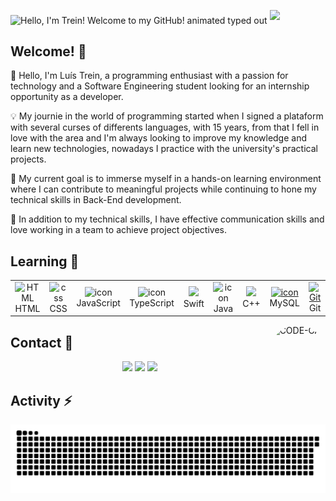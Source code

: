 
<img src="https://readme-typing-svg.demolab.com?font=Operator+Mono&size=37&duration=2800&pause=2000&color=FAFAFA&center=true&vCenter=true&width=1150&height=50&lines=Hello%2C+my+name+is+LuísTrein!+Welcome+to+my+Profile!" align="middle" alt="Hello, I'm Trein! Welcome to my GitHub! animated typed out"> <img  src="assests/borderseperator.gif">
<h2> Welcome! 👋 </h2>
<p> </p>

👋 Hello, I'm Luís Trein, a programming enthusiast with a passion for technology and a Software Engineering student looking for an internship opportunity as a developer.

💡 My journie in the world of programming started when I signed a plataform with several curses of differents languages, with 15 years, from that I fell in love with the area and I'm always looking to improve my knowledge and learn new technologies, nowadays I practice with the university's practical projects.

🎯 My current goal is to immerse myself in a hands-on learning environment where I can contribute to meaningful projects while continuing to hone my technical skills in Back-End development.

🌱 In addition to my technical skills, I have effective communication skills and love working in a team to achieve project objectives.

<h2> Learning 📖</h2>

  <table align="center">
  <tr>
    </td>
     <td align="center"  width="96">
        <img src="https://skillicons.dev/icons?i=html" width="48" height="48" alt="HTML" />
      <br>HTML
    </td>
    <td align="center" width="96">
        <img src="https://skillicons.dev/icons?i=css" width="48" height="48" alt="css" />
      <br>CSS
    </td>
    <td align="center" width="96">
        <img src="https://techstack-generator.vercel.app/js-icon.svg" alt="icon" width="65" height="65" />
      <br>JavaScript
    </td>
     <td align="center"  width="96">
        <img src="https://techstack-generator.vercel.app/ts-icon.svg" alt="icon" width="72" height="72" />
      <br>TypeScript
    </td>
    <td align="center" width="93">
      <a href="#macropower-tech">
        <img src="https://cdn.jsdelivr.net/gh/devicons/devicon/icons/swift/swift-original.svg" />
          </a>
      <br>Swift
    </td>
     <td align="center" width="96">
        <img src="https://techstack-generator.vercel.app/java-icon.svg" alt="icon" width="65" height="65" />
      <br>Java
    </td>   
    <td align="center" width="96">
        <img src="https://cdn.jsdelivr.net/gh/devicons/devicon/icons/cplusplus/cplusplus-original.svg" /> 
      <br>C++
    </td> 
    <td align="center" width="96">
      <a href="#macropower-tech">
        <img src="https://techstack-generator.vercel.app/mysql-icon.svg" alt="icon" width="65" height="65" />
      </a>
      <br>MySQL
    </td>
    <td align="center" width="96">
      <a href="#git" >
        <img src="https://techstack-generator.vercel.app/github-icon.svg" width="70" height="70" alt="Git" />
      </a>
      <br>Git
    </td>
   </tr>
</table>

  <img align="right" alt="CODE-CAT" height="150" style="border-radius:50px;" src="https://www.slashdata.co/static/08194db47131e52b659c54c3063ab24b/a3669/0Pg0MOa8Rn9AW7EB.png">
  
<h2> Contact 📩</h2>
<div align="center"> 
  <a href="https://github.com/Taimisson" target="_blank"><img src="https://img.shields.io/badge/GitHub-100000?style=for-the-badge&logo=github&logoColor=white" target="_blank"></a>
  <a href = "mailto:21luiseduardo2005@gmail.com"><img src="https://img.shields.io/badge/-Gmail-%23333?style=for-the-badge&logo=gmail&logoColor=white" target="_blank"></a>
  <a href="https://www.linkedin.com/in/lu%C3%ADs-eduardo-trein-rocha-55b087234/" target="_blank"><img src="https://img.shields.io/badge/-LinkedIn-%230077B5?style=for-the-badge&logo=linkedin&logoColor=white" target="_blank"></a> 
</div>
  
## Activity ⚡️ 

![snake gif](https://github.com/Taimisson/Taimisson/blob/output/github-contribution-grid-snake.svg)

